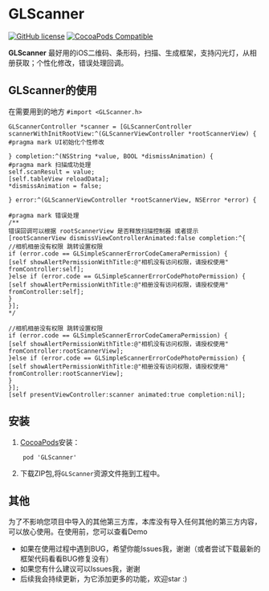 # GLScanner
[![GitHub license](https://img.shields.io/badge/license-MIT-blue.svg)](https://raw.githubusercontent.com/Gavin-ldh/GLScanner/master/LICENSE)
[![CocoaPods Compatible](https://img.shields.io/cocoapods/v/GLCodeScanner.svg)](https://img.shields.io/cocoapods/v/GLScanner.svg)


**GLScanner** 最好用的iOS二维码、条形码，扫描、生成框架，支持闪光灯，从相册获取；个性化修改，错误处理回调。

 
## GLScanner的使用
在需要用到的地方 `#import <GLScanner.h>`

```
GLScannerController *scanner = [GLScannerController scannerWithInitRootView:^(GLScannerViewController *rootScannerView) {
#pragma mark UI初始化个性修改 

} completion:^(NSString *value, BOOL *dismissAnimation) {
#pragma mark 扫描成功处理
self.scanResult = value;
[self.tableView reloadData];
*dismissAnimation = false;

} error:^(GLScannerViewController *rootScannerView, NSError *error) {

#pragma mark 错误处理
/**
错误回调可以根据 rootScannerView 是否释放扫描控制器 或者提示
[rootScannerView dismissViewControllerAnimated:false completion:^{
//相机相册没有权限 跳转设置权限
if (error.code == GLSimpleScannerErrorCodeCameraPermission) {
[self showAlertPermissionWithTitle:@"相机没有访问权限，请授权使用"  fromController:self];
}else if (error.code == GLSimpleScannerErrorCodePhotoPermission) {
[self showAlertPermissionWithTitle:@"相册没有访问权限，请授权使用"  fromController:self];
}
}];
*/

//相机相册没有权限 跳转设置权限
if (error.code == GLSimpleScannerErrorCodeCameraPermission) {
[self showAlertPermissionWithTitle:@"相机没有访问权限，请授权使用"  fromController:rootScannerView];
}else if (error.code == GLSimpleScannerErrorCodePhotoPermission) {
[self showAlertPermissionWithTitle:@"相册没有访问权限，请授权使用"  fromController:rootScannerView];
}
}];
[self presentViewController:scanner animated:true completion:nil];

```
<!--HUPhotoBrowser支持本地图片浏览-->
<!---->
<!--[HUPhotoBrowser showFromImageView:cell.imageView withImages:self.images atIndex:indexPath.row];-->
<!---->
<!--HUPhotoBrowser同时支持网络图片浏览-->
<!---->
<!--[HUPhotoBrowser showFromImageView:cell.imageView withURLStrings:_URLStrings placeholderImage:[UIImage imageNamed:@"placeholder"] atIndex:indexPath.row dismiss:nil];-->
<!---->
<!--在需要浏览的图片的点击事件中调用即可：-->
<!---->
<!--```Objective-C-->
<!--- (void)collectionView:(UICollectionView *)collectionView didSelectItemAtIndexPath:(NSIndexPath *)indexPath {-->
<!---->
<!--PhotoCell *cell = (PhotoCell *)[collectionView cellForItemAtIndexPath:indexPath];-->
<!--if (_localImage) {-->
<!--[HUPhotoBrowser showFromImageView:cell.imageView withImages:self.originalImages atIndex:indexPath.row];-->
<!--}-->
<!--else {-->
<!--[HUPhotoBrowser showFromImageView:cell.imageView withURLStrings:_URLStrings placeholderImage:[UIImage imageNamed:@"placeholder"] atIndex:indexPath.row dismiss:nil];-->
<!--}-->
<!---->
<!--}-->
<!--```-->
<!---->
<!--你还可以获取到当前浏览到的图片-->
<!---->
<!--```Objective-C-->
<!--[HUPhotoBrowser showFromImageView:cell.imageView withImages:self.images placeholderImage:nil atIndex:indexPath.row dismiss:^(UIImage *image, NSInteger index) {-->
<!---->
<!--}];-->
<!--```-->
<!--#HUPhotoPicker-->
<!--![image](https://github.com/hujewelz/HUPhotoBrowser/blob/master/screenshot/201604301836.png)-->
<!---->
<!--在需要用到的地方`#import "HUImagePickerViewController.h"`，并且遵循`HUImagePickerViewControllerDelegate,UINavigationControllerDelegate`代理.-->
<!--现在你就可以像使用`UIImagePickerController`一样的使用它了:-->
<!---->
<!--```-->
<!--HUImagePickerViewController *picker = [[HUImagePickerViewController alloc] init];-->
<!--picker.delegate = self;-->
<!--picker.maxAllowedCount = 10;-->
<!--picker.originalImageAllowed = YES; //想要获取高清图设置为YES,默认为NO-->
<!--[self presentViewController:picker animated:YES completion:nil];-->
<!--```-->
<!--在代理方法中你可以拿到你选择的图片-->
<!---->
<!--```-->
<!--- (void)imagePickerController:(HUImagePickerViewController *)picker didFinishPickingImagesWithInfo:(NSDictionary *)info{-->
<!--NSLog(@"images info: %@", info);-->
<!--_images = info[kHUImagePickerThumbnailImage];-->
<!--_originalImages = info[kHUImagePickerOriginalImage];-->
<!---->
<!--[self.collectionView reloadData];-->
<!--}-->
<!--```-->
<!---->
<!--```-->
<!--images info: {-->
<!--kHUImagePickerOriginalImage =     (-->
<!--"<UIImage: 0x7fbdb381f920>, {1668, 2500}",-->
<!--"<UIImage: 0x7fbdb15fbef0>, {4288, 2848}",-->
<!--"<UIImage: 0x7fbdb3914d40>, {3000, 2002}"-->
<!--);-->
<!--kHUImagePickerThumbnailImage =     (-->
<!--"<UIImage: 0x7fbdb15f36c0>, {40, 60}",-->
<!--"<UIImage: 0x7fbdb15f2b10>, {60, 40}",-->
<!--"<UIImage: 0x7fbdb15f4be0>, {60, 40}"-->
<!--);-->
<!--}-->


## 安装

1. [CocoaPods](https://cocoapods.org/)安装：
```
    pod 'GLScanner' 
```
2. 下载ZIP包,将`GLScanner`资源文件拖到工程中。


## 其他
为了不影响您项目中导入的其他第三方库，本库没有导入任何其他的第三方内容，可以放心使用。在使用前，您可以查看Demo
* 如果在使用过程中遇到BUG，希望你能Issues我，谢谢（或者尝试下载最新的框架代码看看BUG修复没有）
* 如果您有什么建议可以Issues我，谢谢
* 后续我会持续更新，为它添加更多的功能，欢迎star :)
